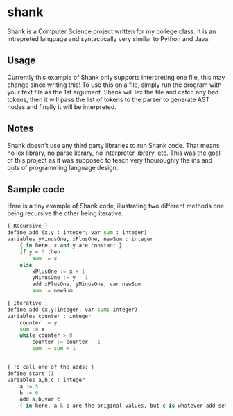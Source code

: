 # shank

Shank is a Computer Science project written for my college class.
It is an intrepreted language and syntactically very similar to
Python and Java. 

## Usage

Currently this example of Shank only supports interpreting one file, this may change since writing this! To use this on a file,
simply run the program with your text file as the 1st argument. Shank will lex the file and catch any bad tokens, then it will
pass the list of tokens to the parser to generate AST nodes and finally it will be interpreted. 

## Notes

Shank doesn't use any third party libraries to run Shank code. That means no lex library, no parse library, no interpreter library, etc. 
This was the goal of this project as it was supposed to teach very thouroughly the ins and outs of programming language design. 

## Sample code

Here is a tiny example of Shank code, illustrating two different methods one being recursive the other being iterative. 
``` python
{ Recursive }
define add (x,y : integer; var sum : integer)
variables yMinusOne, xPlusOne, newSum : integer
	{ in here, x and y are constant }
	if y = 0 then
		sum := x
	else
		xPlusOne := x + 1
		yMinusOne := y - 1
		add xPlusOne, yMinusOne, var newSum
		sum := newSum

{ Iterative }
define add (x,y:integer, var sum: integer)
variables counter : integer
	counter := y
	sum := x
	while counter > 0
		counter := counter - 1
		sum := sum + 1


{ To call one of the adds: }
define start ()
variables a,b,c : integer
	a := 5
	b := 6
	add a,b,var c
	{ in here, a & b are the original values, but c is whatever add sets sum to }
```
